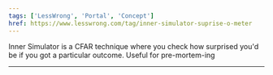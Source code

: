 ```yaml
---
tags: ['LessWrong', 'Portal', 'Concept']
href: https://www.lesswrong.com/tag/inner-simulator-suprise-o-meter
---
```


Inner Simulator is a CFAR technique where you check how surprised you'd be if you got a particular outcome. Useful for pre-mortem-ing 



---

